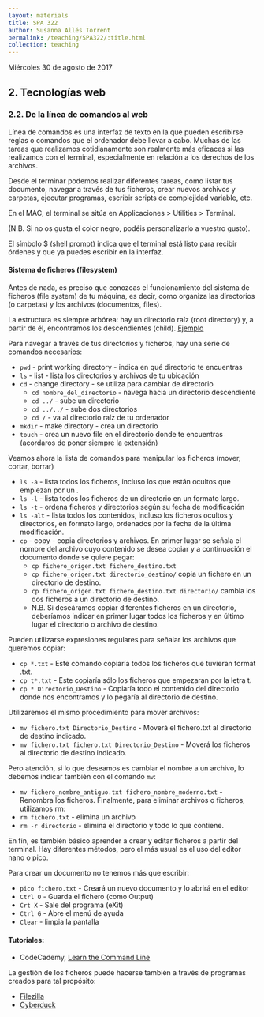 ```yaml
---
layout: materials
title: SPA 322
author: Susanna Allés Torrent
permalink: /teaching/SPA322/:title.html
collection: teaching
---
```

Miércoles 30 de agosto de 2017 

## 2. Tecnologías web

### 2.2. De la línea de comandos al webLínea de comandos es una interfaz de texto en la que pueden escribirse reglas o comandos que el ordenador debe llevar a cabo. Muchas de las tareas que realizamos cotidianamente son realmente más eficaces si las realizamos con el terminal, especialmente en relación a los derechos de los archivos. Desde el terminar podemos realizar diferentes tareas, como listar tus documento, navegar a través de tus ficheros, crear nuevos archivos y carpetas, ejecutar programas, escribir scripts de complejidad variable, etc.En el MAC, el terminal se sitúa en Applicaciones > Utilities > Terminal. (N.B. Si no os gusta el color negro, podéis personalizarlo a vuestro gusto). El símbolo $ (shell prompt) indica que el terminal está listo para recibir órdenes y que ya puedes escribir en la interfaz. #### Sistema de ficheros (filesystem)Antes de nada, es preciso que conozcas el funcionamiento del sistema de ficheros (file system) de tu máquina, es decir, como organiza las directorios (o carpetas) y los archivos (documentos, files).La estructura es siempre arbórea: hay un directorio raíz (root directory) y, a partir de él, encontramos los descendientes (child). [Ejemplo](https://s3.amazonaws.com/codecademy-content/courses/learn-the-command-line/img/LCL-fileTrees-01.png)Para navegar a través de tus directorios y ficheros, hay una serie de comandos necesarios: -	`pwd` - print working directory - indica en qué directorio te encuentras-	`ls` - list - lista los directorios y archivos de tu ubicación-	`cd` - change directory -  se utiliza para cambiar de directorio	-	`cd nombre_del_directorio` - navega hacia un directorio descendiente	-	`cd ../` - sube un directorio	-	`cd ../../` - sube dos directorios	-	`cd /` - va al directorio raíz de tu ordenador-	`mkdir` - make directory - crea un directorio -	`touch` - crea un nuevo file en el directorio donde te encuentras (acordaros de poner siempre la extensión)Veamos ahora la lista de comandos para manipular los ficheros (mover, cortar, borrar) -	`ls -a` - lista todos los ficheros, incluso los que están ocultos que empiezan por un .-	`ls -l` - lista todos los ficheros de un directorio en un formato largo.-	`ls -t` - ordena ficheros y directorios según su fecha de modificación-	`ls -alt` - lista todos los contenidos, incluso los ficheros ocultos y directorios, en formato largo, ordenados por la fecha de la última modificación. -	`cp` - copy - copia directorios y archivos. En primer lugar se señala el nombre del archivo cuyo contenido se desea copiar y a continuación el documento donde se quiere pegar: 	-	`cp fichero_origen.txt fichero_destino.txt`	-	`cp fichero_origen.txt directorio_destino/` copia un fichero en un directorio de destino. 	-	`cp fichero_origen.txt fichero_destino.txt directorio/` cambia los dos ficheros a un directorio de destino. 	-	N.B. Si deseáramos copiar diferentes ficheros en un directorio, deberíamos indicar en primer lugar todos los ficheros y en último lugar el directorio o archivo de destino. Pueden utilizarse expresiones regulares para señalar los archivos que queremos copiar:
-	`cp *.txt` - Este comando copiaría todos los ficheros que tuvieran format .txt. -	`cp t*.txt` - Este copiaría sólo los ficheros que empezaran por la letra t. -	`cp * Directorio_Destino` - Copiaría todo el contenido del directorio donde nos encontramos y lo pegaría al directorio de destino. 
Utilizaremos el mismo procedimiento para mover archivos:
-	`mv fichero.txt Directorio_Destino` - Moverá el fichero.txt al directorio de destino indicado. -	`mv fichero.txt fichero.txt Directorio_Destino` - Moverá los ficheros al directorio de destino indicado.Pero atención, si lo que deseamos es cambiar el nombre a un archivo, lo debemos indicar también con el comando `mv`: 
-	`mv fichero_nombre_antiguo.txt fichero_nombre_moderno.txt` - Renombra los ficheros.Finalmente, para eliminar archivos o ficheros, utilizamos rm: -	`rm fichero.txt` - elimina un archivo-	`rm -r directorio` - elimina el directorio y todo lo que contiene. En fin, es también básico aprender a crear y editar ficheros a partir del terminal. Hay diferentes métodos, pero el más usual es el uso del editor nano o pico.
Para crear un documento no tenemos más que escribir:-	`pico fichero.txt` - Creará un nuevo documento y lo abrirá en el editor-	`Ctrl O` - Guarda el fichero (como Output)-	`Crt X` - Sale del programa (eXit)-	`Ctrl G` - Abre el menú de ayuda-	`Clear` - limpia la pantalla #### Tutoriales: - CodeCademy, [Learn the Command Line](https://www.codecademy.com/learn/learn-the-command-line)La gestión de los ficheros puede hacerse también a través de programas creados para tal propósito: - [Filezilla](https://filezilla-project.org/)- [Cyberduck](https://cyberduck.io/?l=en)

